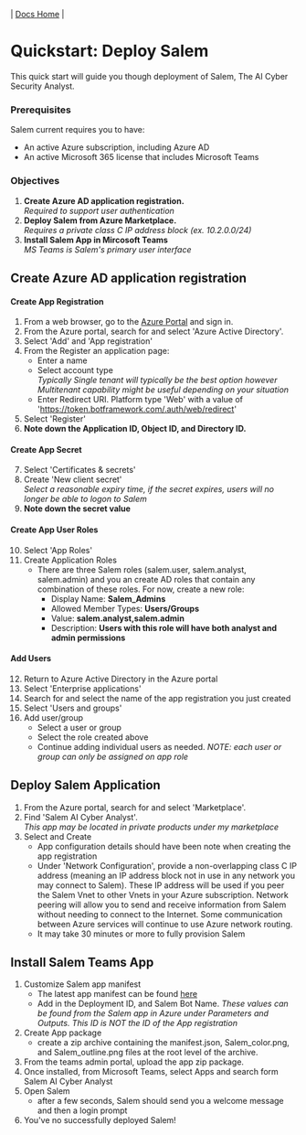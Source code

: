 | [Docs Home](../index.md) |

# Quickstart: Deploy Salem
This quick start will guide you though deployment of Salem, The AI Cyber Security Analyst.

### Prerequisites
Salem current requires you to have:
* An active Azure subscription, including Azure AD
* An active Microsoft 365 license that includes Microsoft Teams

### Objectives
1. **Create Azure AD application registration.**  
*Required to support user authentication*
3. **Deploy Salem from Azure Marketplace.**  
*Requires a private class C IP address block (ex. 10.2.0.0/24)*
4. **Install Salem App in Mircosoft Teams**  
*MS Teams is Salem's primary user interface* 

## Create Azure AD application registration
#### Create App Registration
1. From a web browser, go to the [Azure Portal](https://portal.azure.com) and sign in.
2. From the Azure portal, search for and select 'Azure Active Directory'.
3. Select 'Add' and 'App registration'
4. From the Register an application page:
    * Enter a name
    * Select account type  
    *Typically Single tenant will typically be the best option however Multitenant capability might be useful depending on your situation*
    * Enter Redirect URI. Platform type 'Web' with a value of 'https://token.botframework.com/.auth/web/redirect'
5. Select 'Register'
6. **Note down the Application ID, Object ID, and Directory ID.**

#### Create App Secret
7. Select 'Certificates & secrets'
8. Create 'New client secret'  
*Select a reasonable expiry time, if the secret expires, users will no longer be able to logon to Salem*
9. **Note down the secret value**

#### Create App User Roles
10. Select 'App Roles'
11. Create Application Roles
    * There are three Salem roles (salem.user, salem.analyst, salem.admin) and you an create AD roles that contain any combination of these roles.  For now, create a new role:
        * Display Name: **Salem_Admins**
        * Allowed Member Types: **Users/Groups**
        * Value: **salem.analyst,salem.admin**
        * Description: **Users with this role will have both analyst and admin permissions**

#### Add Users
12. Return to Azure Active Directory in the Azure portal
13. Select 'Enterprise applications'
14. Search for and select the name of the app registration you just created
15. Select 'Users and groups'
16. Add user/group
    * Select a user or group
    * Select the role created above
    * Continue adding individual users as needed.  *NOTE: each user or group can only be assigned on app role*

## Deploy Salem Application
1. From the Azure portal, search for and select 'Marketplace'.
2. Find 'Salem AI Cyber Analyst'.  
*This app may be located in private products under my marketplace*
3. Select and Create
    * App configuration details should have been note when creating the app registration
    * Under 'Network Configuration', provide a non-overlapping class C IP address (meaning an IP address block not in use in any network you may connect to Salem).  These IP address will be used if you peer the Salem Vnet to other Vnets in your Azure subscription.  Network peering will allow you to send and receive information from Salem without needing to connect to the Internet.  Some communication between Azure services will continue to use Azure network routing.
    * It may take 30 minutes or more to fully provision Salem

## Install Salem Teams App
1. Customize Salem app manifest
    * The latest app manifest can be found [here](https://github.com/Salem-Cyber/Utils/tree/main/Teams%20App)
    * Add in the Deployment ID, and Salem Bot Name. *These values can be found from the Salem app in Azure under Parameters and Outputs.  This ID is NOT the ID of the App registration*
2. Create App package
    * create a zip archive containing the manifest.json, Salem_color.png, and Salem_outline.png files at the root level of the archive.
3. From the teams admin portal, upload the app zip package.
4. Once installed, from Microsoft Teams, select Apps and search form Salem AI Cyber Analyst
5. Open Salem
    * after a few seconds, Salem should send you a welcome message and then a login prompt
6. You've no successfully deployed Salem!